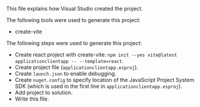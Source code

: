This file explains how Visual Studio created the project.

The following tools were used to generate this project:
- create-vite

The following steps were used to generate this project:
- Create react project with create-vite: `npm init --yes vite@latest applicationclientapp -- --template=react`.
- Create project file (`applicationclientapp.esproj`).
- Create `launch.json` to enable debugging.
- Create `nuget.config` to specify location of the JavaScript Project System SDK (which is used in the first line in `applicationclientapp.esproj`).
- Add project to solution.
- Write this file.
